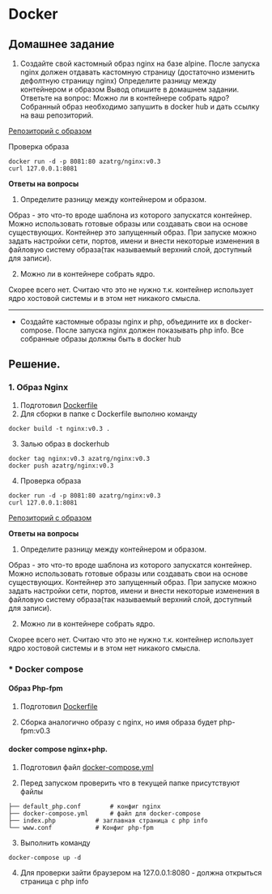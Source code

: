 # Docker

## Домашнее задание

1. Создайте свой кастомный образ nginx на базе alpine. После запуска nginx должен отдавать кастомную страницу (достаточно изменить дефолтную страницу nginx)
Определите разницу между контейнером и образом
Вывод опишите в домашнем задании.
Ответьте на вопрос: Можно ли в контейнере собрать ядро?
Собранный образ необходимо запушить в docker hub и дать ссылку на ваш
репозиторий.

[Репозиторий с образом](https://hub.docker.com/repository/docker/azatrg/nginx)

Проверка образа
```
docker run -d -p 8081:80 azatrg/nginx:v0.3
curl 127.0.0.1:8081
```

**Ответы на вопросы**

1. Определите разницу между контейнером и образом.

Образ - это что-то вроде шаблона из которого запускатся контейнер. Можно использовать готовые образы или создавать свои на основе существующих. 
Контейнер это запущенный образ. При запуске можно задать настройки сети, портов, имени и внести некоторые изменения в файловую систему образа(так называемый верхний слой, доступный для записи).

2. Можно ли в контейнере собрать ядро. 

Скорее всего нет. Считаю что это не нужно т.к. контейнер использует ядро хостовой системы и в этом нет никакого смысла.

---


* Создайте кастомные образы nginx и php, объедините их в docker-compose.
После запуска nginx должен показывать php info.
Все собранные образы должны быть в docker hub


## Решение.

### 1. Образ Nginx

1. Подготовил [Dockerfile](https://raw.githubusercontent.com/azatrg/OTUS-Linux-Homework/master/homework-11/Dockerfile_nginx)
2. Для сборки в папке с Dockerfile выполню команду
```
docker build -t nginx:v0.3 .
```
3. Залью образ в dockerhub
```
docker tag nginx:v0.3 azatrg/nginx:v0.3
docker push azatrg/nginx:v0.3
```
4. Проверка образа
```
docker run -d -p 8081:80 azatrg/nginx:v0.3
curl 127.0.0.1:8081
```

[Репозиторий с образом](https://hub.docker.com/repository/docker/azatrg/nginx)


**Ответы на вопросы**

1. Определите разницу между контейнером и образом.

Образ - это что-то вроде шаблона из которого запускатся контейнер. Можно использовать готовые образы или создавать свои на основе существующих. 
Контейнер это запущенный образ. При запуске можно задать настройки сети, портов, имени и внести некоторые изменения в файловую систему образа(так называемый верхний слой, доступный для записи).

2. Можно ли в контейнере собрать ядро. 

Скорее всего нет. Считаю что это не нужно т.к. контейнер использует ядро хостовой системы и в этом нет никакого смысла.


### * Docker compose

#### Образ Php-fpm

1. Подготовил [Dockerfile](https://raw.githubusercontent.com/azatrg/OTUS-Linux-Homework/master/homework-11/Dockerfile_php-fpm)

2. Сборка аналогично образу с nginx, но имя образа будет php-fpm:v0.3 


#### docker compose nginx+php.

1. Подготовил файл [docker-compose.yml](https://raw.githubusercontent.com/azatrg/OTUS-Linux-Homework/master/homework-11/docker-compose.yml)

2. Перед запуском проверить что в текущей папке присутствуют файлы

```
├── default_php.conf		# конфиг nginx
├── docker-compose.yml		# файл для docker-compose
├── index.php			# заглавная страница с php info
└── www.conf			# Конфиг php-fpm

```
3. Выполнить команду
```
docker-compose up -d
```

4. Для проверки зайти браузером на 127.0.0.1:8080 - должна открыться страница с php info


